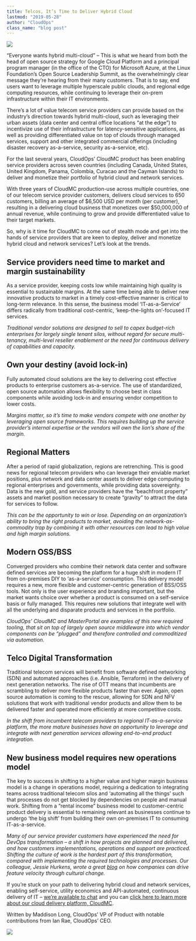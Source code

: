 ```yaml
---
title: Telcos, It’s Time to Deliver Hybrid Cloud
lastmod: "2019-05-28"
author: "CloudOps"
class_name: "blog post"
---
```


<img src="/images/blog/post/CloudMC.png" class="main-blog-image">

<p>“Everyone wants hybrid multi-cloud” – This is what we heard from both the head of open source strategy for Google Cloud Platform and a principal program manager (in the office of the CTO) for Microsoft Azure, at the Linux Foundation’s Open Source Leadership Summit, as the overwhelmingly clear message they’re hearing from their many customers. That is to say, end users want to leverage multiple hyperscale public clouds, and regional edge computing resources, while continuing to leverage their on-prem infrastructure within their IT environments.</p>

<p>There’s a lot of value telecom service providers can provide based on the industry’s direction towards hybrid multi-cloud, such as leveraging their urban assets (data center and central office locations “at the edge”) to incentivize use of their infrastructure for latency-sensitive applications, as well as providing differentiated value on top of clouds through managed services, support and other integrated commercial offerings (including disaster recovery as-a-service, security as-a-service, etc).</p>

<p>For the last several years, CloudOps’ CloudMC product has been enabling service providers across seven countries (including Canada, United States, United Kingdom, Panama, Colombia, Curacao and the Cayman Islands) to deliver and monetize their portfolio of hybrid cloud and network services.</p>

<p>With three years of CloudMC production-use across multiple countries, one of our telecom service provider customers, delivers cloud services to 650 customers, billing an average of $6,500 USD per month (per customer), resulting in a delivering cloud business that monetizes over $50,000,000 of annual revenue, while continuing to grow and provide differentiated value to their target markets.</p>

<p>So, why is it time for CloudMC to come out of stealth mode and get into the hands of service providers that are keen to deploy, deliver and monetize hybrid cloud and network services? Let’s look at the trends.</p>

<h2><strong>Service providers need time to market and margin sustainability</strong></h2>

<p>As a service provider, keeping costs low while maintaining high quality is essential to sustainable margins. At the same time being able to deliver new innovative products to market in a timely cost-effective manner is critical to long-term relevance. In this sense, the business model ‘IT-as-a-Service’ differs radically from traditional cost-centric, ‘keep-the-lights on’-focused IT services.</p>

<p><em>Traditional vendor solutions are designed to sell to capex budget-rich enterprises for largely single tenant silos, without regard for secure multi-tenancy, multi-level reseller enablement or the need for continuous delivery of capabilities and capacity.</em></p>

<h2><strong>Own your destiny (avoid lock-in)</strong></h2>

<p>Fully automated cloud solutions are the key to delivering cost effective products to enterprise customers as-a-service. The use of standardized, open source automation allows flexibility to choose best in class components while avoiding lock-in and ensuring vendor competition to lower costs.</p>

<p><em>Margins matter, so it’s time to make vendors compete with one another by leveraging open source frameworks. This requires building up the service provider’s internal expertise or the vendors will own the lion’s share of the margin. </em></p>

<h2><strong>Regional Matters</strong></h2>

<p>After a period of rapid globalization, regions are retrenching. This is good news for regional telecom providers who can leverage their enviable market positions, plus network and data center assets to deliver edge computing to regional enterprises and governments, while providing data sovereignty. Data is the new gold, and service providers have the “beachfront property” assets and market position necessary to create “gravity” to attract the data for services to follow.</p>

<p><em>This can be the opportunity to win or lose. Depending on an organization’s ability to bring the right products to market, avoiding the network-as-commodity trap by combining it with other resources can lead to high value and high margin solutions.</em></p>

<h2><strong>Modern OSS/BSS</strong></h2>

<p>Converged providers who combine their network data center and software defined services are becoming the platform for a huge shift in modern IT from on-premises DIY to ‘as-a-service’ consumption. This delivery model requires a new, more flexible and customer-centric generation of BSS/OSS tools. Not only is the user experience and branding important, but the market wants choice over whether a product is consumed on a self-service basis or fully managed. This requires new solutions that integrate well with all the underlying and disparate products and services in the portfolio.</p>

<p><em>CloudOps’ CloudMC and MasterPortal are examples of this new required tooling, that sit on top of largely open source middleware into which vendor components can be “plugged” and therefore controlled and commoditized via automation.</em></p>

<h2><strong>Telco Digital Transformation</strong></h2>

<p>Traditional telecom services will benefit from software defined networking (SDN) and automated approaches (i.e. Ansible, Terraform) in the delivery of next generation networks. The rise of OTT means that incumbents are scrambling to deliver more flexible products faster than ever. Again, open source automation is coming to the rescue, allowing for SDN and NFV solutions that work with traditional vendor products and allow them to be delivered faster and operated more efficiently at more competitive costs.</p>

<p><em>In the shift from incumbent telecom providers to regional IT-as-a-service platform, the more mature businesses have an opportunity to leverage and integrate with next generation services allowing end-to-end product integration.</em></p>

<h2><strong>New business model requires new operations model</strong></h2>

<p>The key to success in shifting to a higher value and higher margin business model is a change in operations model, requiring a dedication to integrating teams across traditional telecom silos and ‘automating all the things’ such that processes do not get blocked by dependencies on people and manual work. Shifting from a “rental income” business model to customer-centric product delivery is essential to remaining relevant as businesses continue to undergo ‘the big shift’ from building their own on-premises IT to consuming IT-as-a-service.</p>

<p><em>Many of our service provider customers have experienced the need for DevOps transformation – a shift in how projects are planned and delivered, and how customers implementations, operations and support are practiced. Shifting the culture of work is the hardest part of this transformation, compared with implementing the required technologies and processes. Our colleague, Jessie Hurkens, wrote a great </em><a href="https://www.cloudops.com/2019/02/driving-feature-velocity-through-cultural-change-why-devops-puts-mindset-before-technology/"><em>blog</em></a><em> on how companies can drive feature velocity through cultural change.</em></p>

<p>If you’re stuck on your path to delivering hybrid cloud and network services, enabling self-service, utility economics and API-automated, continuous delivery of IT – <a href="https://info.cloudops.com/cloudmc">we’re available to chat</a> and you can <a href="https://www.cloudops.com/cloudmc/">click here to learn more about our cloud delivery platform, CloudMC</a>.</p>

<p>Written by Maddison Long, CloudOps’ VP of Product with notable contributions from Ian Rae, CloudOps’ CEO.</p>

<div class="row">
    <div class="col-xl-8 offset-xl-2 col-lg-10 offset-lg-1 col-md-10 offset-md-1 col-sm-12 col-xs-12 cta-image">
      <img src="/images/blog/cta/white-paper.jpeg">
    </div>
</div>